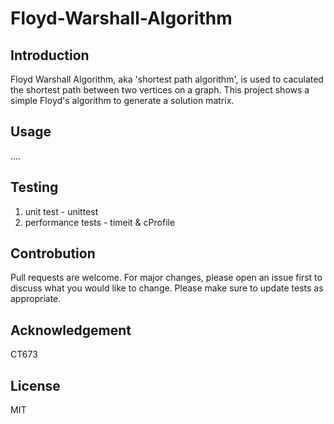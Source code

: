 # Floyd-Warshall-Algorithm
## Introduction
Floyd Warshall Algorithm, aka 'shortest path algorithm', is used to caculated the shortest path between two vertices on a graph. This project shows a simple Floyd's algorithm to generate a solution matrix.
## Usage
....
## Testing
1. unit test - unittest
2. performance tests - timeit & cProfile
## Controbution
Pull requests are welcome. For major changes, please open an issue first to discuss what you would like to change.
Please make sure to update tests as appropriate.
## Acknowledgement
CT673
## License
MIT
